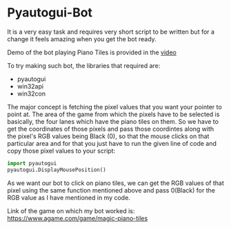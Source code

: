 # Pyautogui-Bot

It is a very easy task and requires very short script to be written but for a change it feels amazing when you get the bot ready.

Demo of the bot playing Piano Tiles is provided in the [video](https://github.com/Taresh-oss/Bot-playing-Piano-Tiles/blob/main/Piano%20tiles%20BOT.mp4)

To try making such bot, the libraries that required are: 
- pyautogui
- win32api
- win32con


The major concept is fetching the pixel values that you want your pointer to point at. The area of the game from which the pixels have to be selected is basically, the four lanes which have the piano tiles on them. So we have to get the coordinates of those pixels and pass those coordintes along with the pixel's RGB values being Black (0), so that the mouse clicks on that particular area and for that you just have to run the given line of code and copy those pixel values to your script:

```Python
import pyautogui 
pyautogui.DisplayMousePosition()
```

As we want our bot to click on piano tiles, we can get the RGB values of that pixel using the same function mentioned above and pass 0(Black) for the RGB value as I have mentioned in my code.

Link of the game on which my bot worked is:
https://www.agame.com/game/magic-piano-tiles

